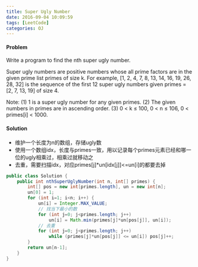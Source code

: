 ```yaml
---
title: Super Ugly Number
date: 2016-09-04 10:09:59
tags: [LeetCode]
categories: OJ
---
```


#### Problem
Write a program to find the nth super ugly number.

Super ugly numbers are positive numbers whose all prime factors are in the given prime list primes of size k. For example, [1, 2, 4, 7, 8, 13, 14, 16, 19, 26, 28, 32] is the sequence of the first 12 super ugly numbers given primes = [2, 7, 13, 19] of size 4.

Note:
(1) 1 is a super ugly number for any given primes.
(2) The given numbers in primes are in ascending order.
(3) 0 < k ≤ 100, 0 < n ≤ 106, 0 < primes[i] < 1000.

#### Solution
- 维护一个长度为n的数组，存储ugly数
- 使用一个数组idx，长度与primes一致，用以记录每个primes元素已经和哪一位的ugly相乘过，相乘过就移动之
- 去重，需要扫描idx，对应primes[j]*un[idx[j]]<=un[i]的都要去掉

```java
public class Solution {
    public int nthSuperUglyNumber(int n, int[] primes) {
        int[] pos = new int[primes.length], un = new int[n];
    	un[0] = 1;
    	for (int i=1; i<n; i++) {
    		un[i] = Integer.MAX_VALUE;
            // 找当下最小的数
    		for (int j=0; j<primes.length; j++)
    			un[i] = Math.min(primes[j]*un[pos[j]], un[i]);
            // 去重
    		for (int j=0; j<primes.length; j++)
    			while (primes[j]*un[pos[j]] <= un[i]) pos[j]++;
    	}
    	return un[n-1];
    }
}
```
